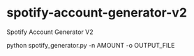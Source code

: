 # spotify-account-generator-v2
Spotify Account Generator V2



python spotify_generator.py -n AMOUNT -o OUTPUT_FILE
